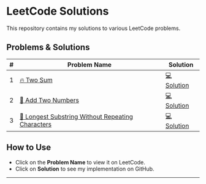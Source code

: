 # LeetCode Solutions

This repository contains my solutions to various LeetCode problems.

## Problems & Solutions

| #  | Problem Name | Solution |
|----|-------------|----------|
| 1  | [🔥 Two Sum](https://leetcode.com/problems/two-sum/description/?utm_source=instabyte.io&utm_medium=referral&utm_campaign=interview-master-100) | [💻 Solution](https://github.com/EngEnayat/LeetCode-Problems) |
| 2  | [🚀 Add Two Numbers](https://leetcode.com/problems/add-two-numbers/) | [💻 Solution](./solutions/add_two_numbers.cpp) |
| 3  | [🎯 Longest Substring Without Repeating Characters](https://leetcode.com/problems/longest-substring-without-repeating-characters/) | [💻 Solution](./solutions/longest_substring.cpp) |

##  How to Use
- Click on the **Problem Name** to view it on LeetCode.  
- Click on **Solution** to see my implementation on GitHub.

---
